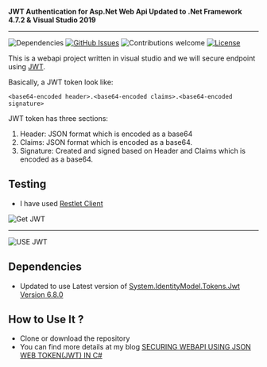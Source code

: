 **JWT Authentication for Asp.Net Web Api Updated to  .Net Framework 4.7.2 & Visual Studio 2019**


---
![Dependencies](https://img.shields.io/badge/dependencies-up%20to%20date-brightgreen.svg)
[![GitHub Issues](https://img.shields.io/github/issues/anfederico/Clairvoyant.svg)](https://github.com/anfederico/Clairvoyant/issues)
![Contributions welcome](https://img.shields.io/badge/contributions-welcome-orange.svg)
[![License](https://img.shields.io/badge/license-MIT-blue.svg)](https://opensource.org/licenses/MIT)


This is a webapi project written in visual studio and we will secure endpoint using [JWT](jwt.io).

Basically, a JWT token look like:

    <base64-encoded header>.<base64-encoded claims>.<base64-encoded signature>

JWT token has three sections:

1. Header: JSON format which is encoded as a base64
2. Claims: JSON format which is encoded as a base64.
3. Signature: Created and signed based on Header and Claims which is encoded as a base64.


## Testing

- I have used [Restlet Client](https://chrome.google.com/webstore/detail/restlet-client-rest-api-t/aejoelaoggembcahagimdiliamlcdmfm?hl=en)

![Get JWT](https://raw.githubusercontent.com/seanonline/Webapi_JWT_Authentication/master/media/getjwt.png "get JWT")

---

![USE JWT](https://raw.githubusercontent.com/seanonline/Webapi_JWT_Authentication/master/media/jwtaccessecuredEndpoint.png "access resource")




## Dependencies
- Updated to use Latest version of  [System.IdentityModel.Tokens.Jwt Version 6.8.0  ](https://www.nuget.org/packages/System.IdentityModel.Tokens.Jwt/)



## How to Use It ?
- Clone or download the repository
- You can find more details at my blog [SECURING WEBAPI USING JSON WEB TOKEN(JWT) IN C#](https://decatechlabs.com/secure-webapi-using-jwt)
